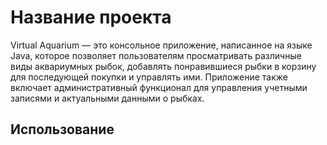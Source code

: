 # Название проекта

Virtual Aquarium — это консольное приложение, написанное на языке Java, которое позволяет пользователям просматривать различные виды аквариумных рыбок, добавлять понравившиеся рыбки в корзину для последующей покупки и управлять ими. Приложение также включает административный функционал для управления учетными записями и актуальными данными о рыбках.

## Использование